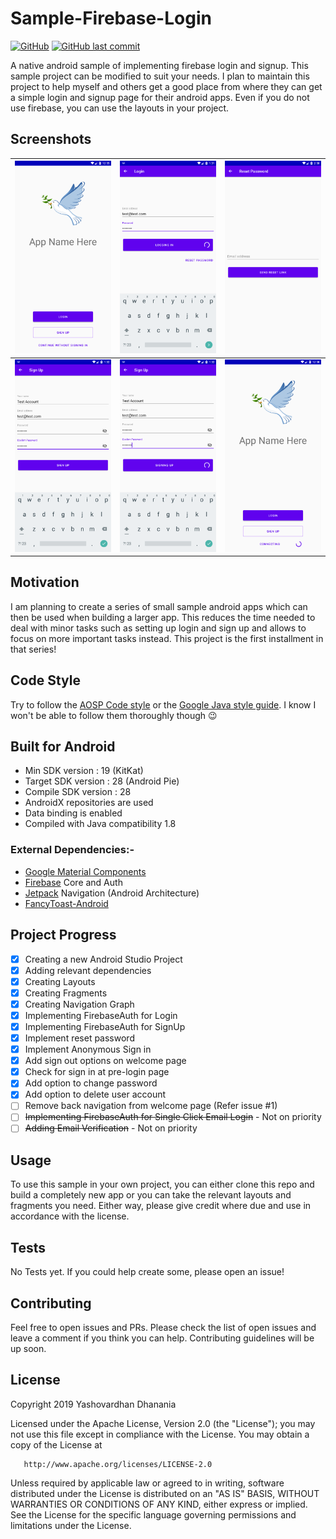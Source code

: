 # Sample-Firebase-Login
[![GitHub](https://img.shields.io/github/license/yashovardhan99/sample-firebase-login.svg)](LICENSE)
[![GitHub last commit](https://img.shields.io/github/last-commit/yashovardhan99/sample-Firebase-Login.svg)](https://github.com/yashovardhan99/Sample-Firebase-Login/commits/master)

A native android sample of implementing firebase login and signup. This sample project can be modified to suit your needs. I plan to maintain this project to help myself and others get a good place from where they can get a simple login and signup page for their android apps. Even if you do not use firebase, you can use the layouts in your project.

## Screenshots
![Onboarding](Screenshots/Screenshot_1560756329.png)|![Logging In](Screenshots/Screenshot_1560715291.png)|![Reset Password](Screenshots/Screenshot_1560763257.png)
----------------------------------------------------|----------------------------------------------------|--------------------------------------------------------------
![Sign up page](Screenshots/Screenshot_1560715341.png)|![Signing up](Screenshots/Screenshot_1560715337.png)|![Anonymous Sign in](Screenshots/Screenshot_1560756486.png)


## Motivation
I am planning to create a series of small sample android apps which can then be used when building a larger app. This reduces the time needed to deal with minor tasks such as setting up login and sign up and allows to focus on more important tasks instead. This project is the first installment in that series!

## Code Style
Try to follow the [AOSP Code style](https://source.android.com/setup/contribute/code-style) or the [Google Java style guide](https://google.github.io/styleguide/javaguide.html). I know I won't be able to follow them thoroughly though :wink:

## Built for Android
- Min SDK version : 19 (KitKat)
- Target SDK version : 28 (Android Pie)
- Compile SDK version : 28
- AndroidX repositories are used
- Data binding is enabled
- Compiled with Java compatibility 1.8

### External Dependencies:-
- [Google Material Components](https://github.com/material-components/material-components-android)
- [Firebase](https://firebase.google.com/) Core and Auth
- [Jetpack](https://developer.android.com/jetpack/) Navigation (Android Architecture)
- [FancyToast-Android](https://github.com/Shashank02051997/FancyToast-Android)  

## Project Progress
 - [X] Creating a new Android Studio Project
 - [X] Adding relevant dependencies
 - [X] Creating Layouts
 - [X] Creating Fragments
 - [X] Creating Navigation Graph
 - [X] Implementing FirebaseAuth for Login
 - [X] Implementing FirebaseAuth for SignUp
 - [X] Implement reset password
 - [X] Implement Anonymous Sign in
 - [X] Add sign out options on welcome page
 - [X] Check for sign in at pre-login page
 - [X] Add option to change password
 - [X] Add option to delete user account
 - [ ] Remove back navigation from welcome page (Refer issue #1)
 - [ ] ~~Implementing FirebaseAuth for Single Click Email Login~~ - Not on priority
 - [ ] ~~Adding Email Verification~~ - Not on priority

## Usage
To use this sample in your own project, you can either clone this repo and build a completely new app or you can take the relevant layouts and fragments you need. Either way, please give credit where due and use in accordance with the license.

## Tests
No Tests yet. If you could help create some, please open an issue!

## Contributing
Feel free to open issues and PRs. Please check the list of open issues and leave a comment if you think you can help. Contributing guidelines will be up soon.

## License
Copyright 2019 Yashovardhan Dhanania

   Licensed under the Apache License, Version 2.0 (the "License");
   you may not use this file except in compliance with the License.
   You may obtain a copy of the License at

       http://www.apache.org/licenses/LICENSE-2.0

   Unless required by applicable law or agreed to in writing, software
   distributed under the License is distributed on an "AS IS" BASIS,
   WITHOUT WARRANTIES OR CONDITIONS OF ANY KIND, either express or implied.
   See the License for the specific language governing permissions and
   limitations under the License.
